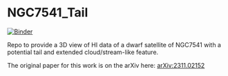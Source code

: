 # NGC7541_Tail
[![Binder](https://mybinder.org/badge_logo.svg)](https://mybinder.org/v2/gh/ananthankarunakaran/NGC7541_3D/HEAD)

Repo to provide a 3D view of HI data of a dwarf satellite of NGC7541 with a potential tail and extended cloud/stream-like feature.

The original paper for this work is on the arXiv here: [arXiv:2311.02152](https://arxiv.org/abs/2311.02152)
